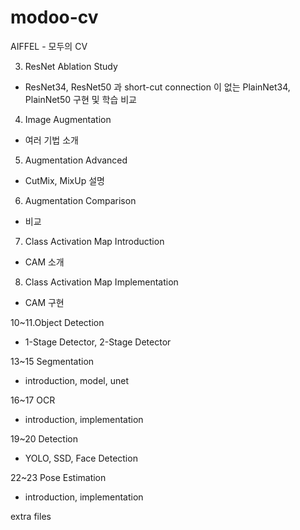 # modoo-cv
AIFFEL - 모두의 CV

3. ResNet Ablation Study
- ResNet34, ResNet50 과 short-cut connection 이 없는 PlainNet34, PlainNet50 구현 및 학습 비교

4. Image Augmentation  
- 여러 기법 소개

5. Augmentation Advanced  
- CutMix, MixUp 설명

6. Augmentation Comparison  
- 비교

7. Class Activation Map Introduction  
- CAM 소개

8. Class Activation Map Implementation  
- CAM 구현

10~11.Object Detection
- 1-Stage Detector, 2-Stage Detector

13~15 Segmentation
- introduction, model, unet

16~17 OCR
- introduction, implementation

19~20 Detection
- YOLO, SSD, Face Detection

22~23 Pose Estimation
- introduction, implementation

extra files
